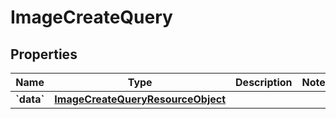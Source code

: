 
# ImageCreateQuery

## Properties
| Name | Type | Description | Notes |
| ------------ | ------------- | ------------- | ------------- |
| **&#x60;data&#x60;** | [**ImageCreateQueryResourceObject**](ImageCreateQueryResourceObject.md) |  |  |



